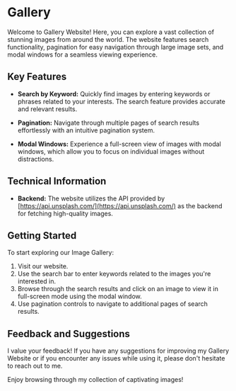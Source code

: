 
# Gallery 

Welcome to Gallery Website! Here, you can explore a vast collection of stunning images from around the world. The website features  search functionality, pagination for easy navigation through large image sets, and modal windows for a seamless viewing experience.

## Key Features

-   **Search by Keyword:** Quickly find images by entering keywords or phrases related to your interests. The search feature provides accurate and relevant results.
    
-   **Pagination:** Navigate through multiple pages of search results effortlessly with an intuitive pagination system.
    
-   **Modal Windows:** Experience a full-screen view of images with  modal windows, which allow you to focus on individual images without distractions.
    

## Technical Information

-   **Backend:** The website utilizes the API provided by [https://api.unsplash.com/](https://api.unsplash.com/) as the backend for fetching high-quality images.

## Getting Started

To start exploring our Image Gallery:

1.  Visit our website.
2.  Use the search bar to enter keywords related to the images you're interested in.
3.  Browse through the search results and click on an image to view it in full-screen mode using the modal window.
4.  Use pagination controls to navigate to additional pages of search results.

## Feedback and Suggestions

I value your feedback! If you have any suggestions for improving my Gallery Website or if you encounter any issues while using it, please don't hesitate to reach out to me.

Enjoy browsing through my collection of captivating images!

